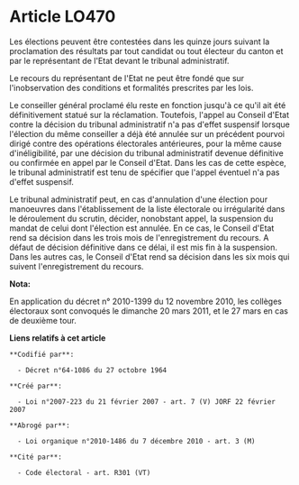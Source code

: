 # Article LO470

Les élections peuvent être contestées dans les quinze jours suivant la proclamation des résultats par tout candidat ou tout
électeur du canton et par le représentant de l'Etat devant le tribunal administratif.

Le recours du représentant de l'Etat ne peut être fondé que sur l'inobservation des conditions et formalités prescrites par
les lois.

Le conseiller général proclamé élu reste en fonction jusqu'à ce qu'il ait été définitivement statué sur la réclamation.
Toutefois, l'appel au Conseil d'Etat contre la décision du tribunal administratif n'a pas d'effet suspensif lorsque
l'élection du même conseiller a déjà été annulée sur un précédent pourvoi dirigé contre des opérations électorales
antérieures, pour la même cause d'inéligibilité, par une décision du tribunal administratif devenue définitive ou confirmée
en appel par le Conseil d'Etat. Dans les cas de cette espèce, le tribunal administratif est tenu de spécifier que l'appel
éventuel n'a pas d'effet suspensif.

Le tribunal administratif peut, en cas d'annulation d'une élection pour manoeuvres dans l'établissement de la liste
électorale ou irrégularité dans le déroulement du scrutin, décider, nonobstant appel, la suspension du mandat de celui dont
l'élection est annulée. En ce cas, le Conseil d'Etat rend sa décision dans les trois mois de l'enregistrement du recours. A
défaut de décision définitive dans ce délai, il est mis fin à la suspension. Dans les autres cas, le Conseil d'Etat rend sa
décision dans les six mois qui suivent l'enregistrement du recours.

**Nota:**

En application du décret n° 2010-1399 du 12 novembre 2010, les collèges électoraux sont convoqués le dimanche 20 mars 2011,
et le 27 mars en cas de deuxième tour.

**Liens relatifs à cet article**

	**Codifié par**:

	  - Décret n°64-1086 du 27 octobre 1964

	**Créé par**:

	  - Loi n°2007-223 du 21 février 2007 - art. 7 (V) JORF 22 février 2007

	**Abrogé par**:

	  - Loi organique n°2010-1486 du 7 décembre 2010 - art. 3 (M)

	**Cité par**:

	  - Code électoral - art. R301 (VT)

